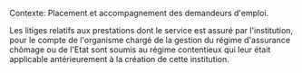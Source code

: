 Contexte: Placement et accompagnement des demandeurs d'emploi.

Les litiges relatifs aux prestations dont le service est assuré par l'institution, pour le compte de l'organisme chargé de la gestion du régime d'assurance chômage ou de l'Etat sont soumis au régime contentieux qui leur était applicable antérieurement à la création de cette institution.
